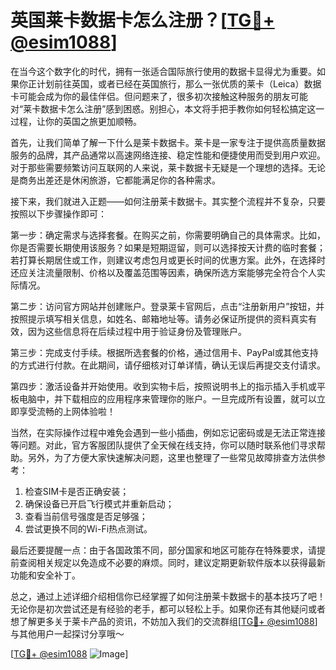 # 英国莱卡数据卡怎么注册？[[TG💪+ @esim1088](https://t.me/s/esim1088)]

在当今这个数字化的时代，拥有一张适合国际旅行使用的数据卡显得尤为重要。如果你正计划前往英国，或者已经在英国旅行，那么一张优质的莱卡（Leica）数据卡可能会成为你的最佳伴侣。但问题来了，很多初次接触这种服务的朋友可能对“莱卡数据卡怎么注册”感到困惑。别担心，本文将手把手教你如何轻松搞定这一过程，让你的英国之旅更加顺畅。

首先，让我们简单了解一下什么是莱卡数据卡。莱卡是一家专注于提供高质量数据服务的品牌，其产品通常以高速网络连接、稳定性能和便捷使用而受到用户欢迎。对于那些需要频繁访问互联网的人来说，莱卡数据卡无疑是一个理想的选择。无论是商务出差还是休闲旅游，它都能满足你的各种需求。

接下来，我们就进入正题——如何注册莱卡数据卡。其实整个流程并不复杂，只要按照以下步骤操作即可：

第一步：确定需求与选择套餐。在购买之前，你需要明确自己的具体需求。比如，你是否需要长期使用该服务？如果是短期逗留，则可以选择按天计费的临时套餐；若打算长期居住或工作，则建议考虑包月或更长时间的优惠方案。此外，在选择时还应关注流量限制、价格以及覆盖范围等因素，确保所选方案能够完全符合个人实际情况。

第二步：访问官方网站并创建账户。登录莱卡官网后，点击“注册新用户”按钮，并按照提示填写相关信息，如姓名、邮箱地址等。请务必保证所提供的资料真实有效，因为这些信息将在后续过程中用于验证身份及管理账户。

第三步：完成支付手续。根据所选套餐的价格，通过信用卡、PayPal或其他支持的方式进行付款。在此期间，请仔细核对订单详情，确认无误后再提交支付请求。

第四步：激活设备并开始使用。收到实物卡后，按照说明书上的指示插入手机或平板电脑中，并下载相应的应用程序来管理你的账户。一旦完成所有设置，就可以立即享受流畅的上网体验啦！

当然，在实际操作过程中难免会遇到一些小插曲，例如忘记密码或是无法正常连接等问题。对此，官方客服团队提供了全天候在线支持，你可以随时联系他们寻求帮助。另外，为了方便大家快速解决问题，这里也整理了一些常见故障排查方法供参考：

1. 检查SIM卡是否正确安装；
2. 确保设备已开启飞行模式并重新启动；
3. 查看当前信号强度是否足够强；
4. 尝试更换不同的Wi-Fi热点测试。

最后还要提醒一点：由于各国政策不同，部分国家和地区可能存在特殊要求，请提前查阅相关规定以免造成不必要的麻烦。同时，建议定期更新软件版本以获得最新功能和安全补丁。

总之，通过上述详细介绍相信你已经掌握了如何注册莱卡数据卡的基本技巧了吧！无论你是初次尝试还是有经验的老手，都可以轻松上手。如果你还有其他疑问或者想了解更多关于莱卡产品的资讯，不妨加入我们的交流群组[[TG💪+ @esim1088](https://t.me/s/esim1088)]与其他用户一起探讨分享哦～

[[TG💪+ @esim1088](https://t.me/s/esim1088) ![Image](https://i.postimg.cc/4NQfJmqS/Snipaste-2025-05-13-00-14-12.png)]